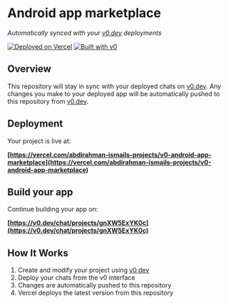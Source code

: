 # Android app marketplace

*Automatically synced with your [v0.dev](https://v0.dev) deployments*

[![Deployed on Vercel](https://img.shields.io/badge/Deployed%20on-Vercel-black?style=for-the-badge&logo=vercel)](https://vercel.com/abdirahman-ismails-projects/v0-android-app-marketplace)
[![Built with v0](https://img.shields.io/badge/Built%20with-v0.dev-black?style=for-the-badge)](https://v0.dev/chat/projects/gnXW5ExYK0c)

## Overview

This repository will stay in sync with your deployed chats on [v0.dev](https://v0.dev).
Any changes you make to your deployed app will be automatically pushed to this repository from [v0.dev](https://v0.dev).

## Deployment

Your project is live at:

**[https://vercel.com/abdirahman-ismails-projects/v0-android-app-marketplace](https://vercel.com/abdirahman-ismails-projects/v0-android-app-marketplace)**

## Build your app

Continue building your app on:

**[https://v0.dev/chat/projects/gnXW5ExYK0c](https://v0.dev/chat/projects/gnXW5ExYK0c)**

## How It Works

1. Create and modify your project using [v0.dev](https://v0.dev)
2. Deploy your chats from the v0 interface
3. Changes are automatically pushed to this repository
4. Vercel deploys the latest version from this repository
